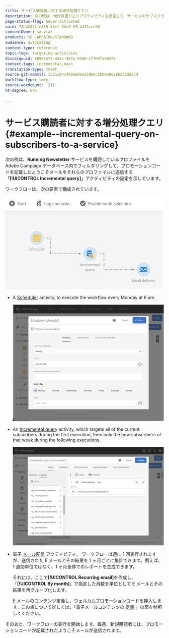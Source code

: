 ```yaml
---
title: サービス購読者に対する増分処理クエリ
description: 次の例は、増分処理クエリアクティビティを設定して、サービスのサブスクライバをフィルタリングする方法を示しています。
page-status-flag: never-activated
uuid: 73b42422-e815-43ef-84c0-97c4433ccc98
contentOwner: sauviat
products: SG_CAMPAIGN/STANDARD
audience: automating
content-type: reference
topic-tags: targeting-activities
discoiquuid: 80961e73-42ec-463a-8496-cff69fab0475
context-tags: incremental,main
translation-type: tm+mt
source-git-commit: 1321c84c49de6d9a318bbc5bb8a0e28b332d2b5d
workflow-type: tm+mt
source-wordcount: '211'
ht-degree: 67%

---
```



# サービス購読者に対する増分処理クエリ {#example--incremental-query-on-subscribers-to-a-service}

次の例は、**Running Newsletter** サービスを購読しているプロファイルを Adobe Campaign データベース内でフィルタリングして、プロモーションコードを記載したようこそメールをそれらのプロファイルに送信する「**[!UICONTROL Incremental query]**」アクティビティの設定を示しています。

ワークフローは、次の要素で構成されています。

![](assets/incremental_query_example1.png)

* A [Scheduler](../../automating/using/scheduler.md) activity, to execute the workflow every Monday at 6 am.

   ![](assets/incremental_query_example2.png)

* An [Incremental query](../../automating/using/incremental-query.md) activity, which targets all of the current subscribers during the first execution, then only the new subscribers of that week during the following executions.

   ![](assets/incremental_query_example3.png)

* 電子 [メール配信](../../automating/using/email-delivery.md) アクティビティ。 ワークフローは週に 1 回実行されますが、送信された E メールとその結果を 1 ヶ月ごとに集計できます。例えば、1 週間単位ではなく、1 ヶ月全体でのレポートを生成できます。

   それには、ここで&#x200B;**[!UICONTROL Recurring email]**&#x200B;を作成し、「**[!UICONTROL By month]**」で指定した月数を単位として E メールとその結果を再グループ化します。

   E メールのコンテンツ定義し、ウェルカムプロモーションコードを挿入します。この点について詳しくは、「電子メールコンテンツの [定義](../../designing/using/personalization.md) 」の節を参照してください。

そのあと、ワークフローの実行を開始します。毎週、新規購読者には、プロモーションコードが記載されたようこそメールが送信されます。
